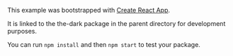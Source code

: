 This example was bootstrapped with [Create React App](https://github.com/facebook/create-react-app).

It is linked to the the-dark package in the parent directory for development purposes.

You can run `npm install` and then `npm start` to test your package.
